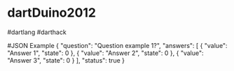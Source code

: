 dartDuino2012
=============

#dartlang #darthack

#JSON Example
{
    "question": "Question example 1?",
    "answers": [
        {
            "value": "Answer 1",
            "state": 0
        },
        {
            "value": "Answer 2",
            "state": 0
        },
        {
            "value": "Answer 3",
            "state": 0
        }
    ],
    "status": true
}

